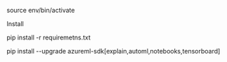 source env/bin/activate

Install

pip install -r requiremetns.txt


pip install --upgrade azureml-sdk[explain,automl,notebooks,tensorboard]
